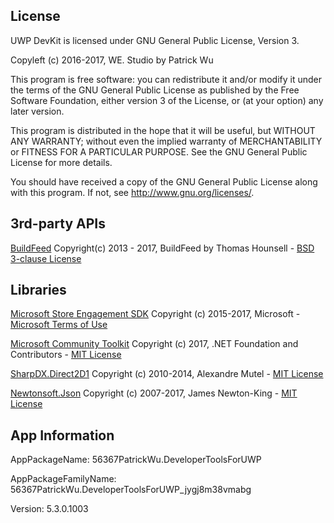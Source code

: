 ﻿## License

UWP DevKit is licensed under GNU General Public License, Version 3.

Copyleft (c) 2016-2017, WE. Studio by Patrick Wu

This program is free software: you can redistribute it and/or modify it under the terms of the GNU General Public License as published by the Free Software Foundation, either version 3 of the License, or (at your option) any later version.

This program is distributed in the hope that it will be useful, but WITHOUT ANY WARRANTY; without even the implied warranty of MERCHANTABILITY or FITNESS FOR A PARTICULAR PURPOSE.  See the GNU General Public License for more details.

You should have received a copy of the GNU General Public License along with this program.  If not, see <http://www.gnu.org/licenses/>.

## 3rd-party APIs

[BuildFeed](https://github.com/hounsell/BuildFeed) Copyright(c) 2013 - 2017, BuildFeed by Thomas Hounsell - [BSD 3-clause License](https://github.com/hounsell/BuildFeed/blob/master/LICENSE.md)

## Libraries

[Microsoft Store Engagement SDK](https://docs.microsoft.com/en-us/windows/uwp/monetize/microsoft-store-services-sdk) Copyright (c) 2015-2017, Microsoft - [Microsoft Terms of Use](https://www.microsoft.com/en-us/legal/intellectualproperty/copyright/default.aspx)

[Microsoft Community Toolkit](https://github.com/Microsoft/UWPCommunityToolkit) Copyright (c) 2017, .NET Foundation and Contributors - [MIT License](https://github.com/Microsoft/UWPCommunityToolkit/blob/master/license.md)

[SharpDX.Direct2D1](https://github.com/sharpdx/SharpDX) Copyright (c) 2010-2014, Alexandre Mutel - [MIT License](https://github.com/sharpdx/SharpDX/blob/master/License.txt)

[Newtonsoft.Json](https://github.com/JamesNK/Newtonsoft.Json/) Copyright (c) 2007-2017, James Newton-King - [MIT License](https://raw.githubusercontent.com/JamesNK/Newtonsoft.Json/master/LICENSE.md)

## App Information

AppPackageName: 56367PatrickWu.DeveloperToolsForUWP

AppPackageFamilyName: 56367PatrickWu.DeveloperToolsForUWP_jygj8m38vmabg

Version: 5.3.0.1003




